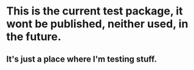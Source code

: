# This is the current test package, it wont be published, neither used, in the future.

## It's just a place where I'm testing stuff.
